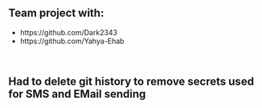 <h2>Team project with:</h2><ul>
  <li>https://github.com/Dark2343</li>
  <li>https://github.com/Yahya-Ehab</li>
</ul>
<br> 
<h2>Had to delete git history to remove secrets used for SMS and EMail sending</h2>
